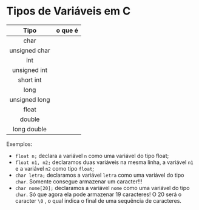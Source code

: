 # Tipos de Variáveis em C

|  Tipo     |   o que é      |
|  :-:     |  :-:       |
|char|   |
|unsigned char|  |
|int|  |
|unsigned int| |
|short int| |
|long| |
|unsigned long| |
|float| |
|double| |
|long double|   |


Exemplos:

- ``` float n; ``` declara a variável ```n``` como uma variável do tipo float;
- ``` float n1, n2; ``` declaramos duas variáveis na mesma linha, a variável ```n1``` e a variável ```n2``` como tipo ```float```;
- ``` char letra; ``` declaramos a variável ```letra``` como uma variável do tipo ```char```.  Somente consegue armazenar um caracter!!!
- ``` char nome[20]; ``` declaramos a variável ```nome``` como uma variável do tipo ```char```.  Só que agora ela pode armazenar 19 caracteres!  O 20 será o caracter ``` \0 ``` , o qual indica o final de uma sequência de caracteres.


